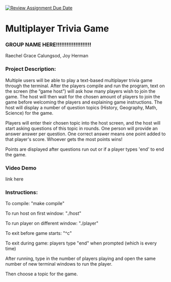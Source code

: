 [![Review Assignment Due Date](https://classroom.github.com/assets/deadline-readme-button-22041afd0340ce965d47ae6ef1cefeee28c7c493a6346c4f15d667ab976d596c.svg)](https://classroom.github.com/a/Vh67aNdh)
# Multiplayer Trivia Game

### GROUP NAME HERE!!!!!!!!!!!!!!!!!!!!
Raechel Grace Calungsod, Joy Herman
       
### Project Description:

Multiple users will be able to play a text-based multiplayer trivia game through the terminal. 
After the players compile and run the program, text on the screen (the “game host”) will ask how
many players wish to join the game. The host will then wait for the chosen amount of players to
join the game before welcoming the players and explaining game instructions. The host will 
display a number of question topics (History, Geography, Math, Science) for the game.  

Players will enter their chosen topic into the host screen, and the host will start asking questions 
of this topic in rounds. One person will provide an answer answer per question. One correct answer 
means one point added to that player's score. Whoever gets the most points wins! 

Points are displayed after questions run out or if a player types 'end' to end the game.

### Video Demo

link here
  
### Instructions:
To compile: "make compile"

To run host on first window: "./host"

To run player on different window: "./player"

To exit before game starts: "^c"

To exit during game: players type "end" when prompted (which is every time)

After running, type in the number of players playing and open the same number of new terminal 
windows to run the player.

Then choose a topic for the game.
